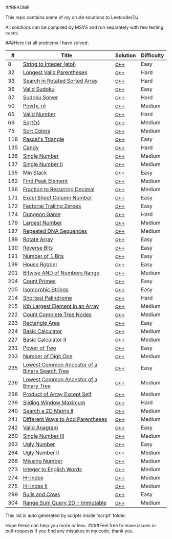 ##README

This repo contains some of my crude solutions to Leetcode/OJ.

All solutions can be compiled by MSVS and run separately with few testing cases.

###Here list all problems I have solved:

|  #  | Title | Solution | Difficulty |
| --- | ----- | -------- | ---------- |
| 8 | [String to Integer (atoi)](https://leetcode.com//problems/string-to-integer-atoi/) | [c++](src/atoi/program.cpp) | Easy |
| 32 | [Longest Valid Parentheses](https://leetcode.com//problems/longest-valid-parentheses/) | [c++](src/LongestValidParentheses/program.cpp) | Hard |
| 33 | [Search in Rotated Sorted Array](https://leetcode.com//problems/search-in-rotated-sorted-array/) | [c++](src/SearchInRotatedSortedArray/program.cpp) | Hard |
| 36 | [Valid Sudoku](https://leetcode.com//problems/valid-sudoku/) | [c++](src/ValidSudoku/program.cpp) | Easy |
| 37 | [Sudoku Solver](https://leetcode.com//problems/sudoku-solver/) | [c++](src/SudokuSolver/program.cpp) | Hard |
| 50 | [Pow(x, n)](https://leetcode.com//problems/powx-n/) | [c++](src/Pow(x,n)/program.cpp) | Medium |
| 65 | [Valid Number](https://leetcode.com//problems/valid-number/) | [c++](src/ValidNumber/program.cpp) | Hard |
| 69 | [Sqrt(x)](https://leetcode.com//problems/sqrtx/) | [c++](src/Sqrt(x)/program.cpp) | Medium |
| 75 | [Sort Colors](https://leetcode.com//problems/sort-colors/) | [c++](src/SortColors/program.cpp) | Medium |
| 118 | [Pascal&#39;s Triangle](https://leetcode.com//problems/pascals-triangle/) | [c++](src/PascalTriangel/program.cpp) | Easy |
| 135 | [Candy](https://leetcode.com//problems/candy/) | [c++](src/Candy/program.cpp) | Hard |
| 136 | [Single Number](https://leetcode.com//problems/single-number/) | [c++](src/SingleNumber/program.cpp) | Medium |
| 137 | [Single Number II](https://leetcode.com//problems/single-number-ii/) | [c++](src/SingleNumberII/program.cpp) | Medium |
| 155 | [Min Stack](https://leetcode.com//problems/min-stack/) | [c++](src/MinStack/program.cpp) | Easy |
| 162 | [Find Peak Element](https://leetcode.com//problems/find-peak-element/) | [c++](src/FindPeakElement/program.cpp) | Medium |
| 166 | [Fraction to Recurring Decimal](https://leetcode.com//problems/fraction-to-recurring-decimal/) | [c++](src/FractiontoRecurringDecimal/program.cpp) | Medium |
| 171 | [Excel Sheet Column Number](https://leetcode.com//problems/excel-sheet-column-number/) | [c++](src/ExcelSheetColumnNumber/program.cpp) | Easy |
| 172 | [Factorial Trailing Zeroes](https://leetcode.com//problems/factorial-trailing-zeroes/) | [c++](src/FactorialTrailingZeroes/program.cpp) | Easy |
| 174 | [Dungeon Game](https://leetcode.com//problems/dungeon-game/) | [c++](src/DungeonGame/program.cpp) | Hard |
| 179 | [Largest Number](https://leetcode.com//problems/largest-number/) | [c++](src/LargestNumber/program.cpp) | Medium |
| 187 | [Repeated DNA Sequences](https://leetcode.com//problems/repeated-dna-sequences/) | [c++](src/RepeatedDNA/program.cpp) | Medium |
| 189 | [Rotate Array](https://leetcode.com//problems/rotate-array/) | [c++](src/RotateArray/program.cpp) | Easy |
| 190 | [Reverse Bits](https://leetcode.com//problems/reverse-bits/) | [c++](src/ReverseBits/program.cpp) | Easy |
| 191 | [Number of 1 Bits](https://leetcode.com//problems/number-of-1-bits/) | [c++](src/Numof1Bits/program.cpp) | Easy |
| 198 | [House Robber](https://leetcode.com//problems/house-robber/) | [c++](src/HouseRober/program.cpp) | Easy |
| 201 | [Bitwise AND of Numbers Range](https://leetcode.com//problems/bitwise-and-of-numbers-range/) | [c++](src/rangebitwiseAnd/program.cpp) | Medium |
| 204 | [Count Primes](https://leetcode.com//problems/count-primes/) | [c++](src/countprime/program.cpp) | Easy |
| 205 | [Isomorphic Strings](https://leetcode.com//problems/isomorphic-strings/) | [c++](src/IsomorphicStrings/program.cpp) | Easy |
| 214 | [Shortest Palindrome](https://leetcode.com//problems/shortest-palindrome/) | [c++](src/ShortestPalindrome/program.cpp) | Hard |
| 215 | [Kth Largest Element in an Array](https://leetcode.com//problems/kth-largest-element-in-an-array/) | [c++](src/KthLargestElem/program.cpp) | Medium |
| 222 | [Count Complete Tree Nodes](https://leetcode.com//problems/count-complete-tree-nodes/) | [c++](src/CountCompleteTreeNode/program.cpp) | Medium |
| 223 | [Rectangle Area](https://leetcode.com//problems/rectangle-area/) | [c++](src/RectangleArea/program.cpp) | Easy |
| 224 | [Basic Calculator](https://leetcode.com//problems/basic-calculator/) | [c++](src/BasicCalculator/program.cpp) | Medium |
| 227 | [Basic Calculator II](https://leetcode.com//problems/basic-calculator-ii/) | [c++](src/BasicCalculator2/program.cpp) | Medium |
| 231 | [Power of Two](https://leetcode.com//problems/power-of-two/) | [c++](src/PowerofTwo/program.cpp) | Easy |
| 233 | [Number of Digit One](https://leetcode.com//problems/number-of-digit-one/) | [c++](src/NumberofDigitOne/program.cpp) | Medium |
| 235 | [Lowest Common Ancestor of a Binary Search Tree](https://leetcode.com//problems/lowest-common-ancestor-of-a-binary-search-tree/) | [c++](src/LowestCommonAncestorofaBinarySearchTree/program.cpp) | Easy |
| 236 | [Lowest Common Ancestor of a Binary Tree](https://leetcode.com//problems/lowest-common-ancestor-of-a-binary-tree/) | [c++](src/LowestCommonAncestorofaBinaryTree/program.cpp) | Medium |
| 238 | [Product of Array Except Self](https://leetcode.com//problems/product-of-array-except-self/) | [c++](src/ProductExceptSelf/program.cpp) | Medium |
| 239 | [Sliding Window Maximum](https://leetcode.com//problems/sliding-window-maximum/) | [c++](src/SlidingWindowMax/program.cpp) | Hard |
| 240 | [Search a 2D Matrix II](https://leetcode.com//problems/search-a-2d-matrix-ii/) | [c++](src/Searcha2DMatrixII/program.cpp) | Medium |
| 241 | [Different Ways to Add Parentheses](https://leetcode.com//problems/different-ways-to-add-parentheses/) | [c++](src/DifferentWaystoAddParentheses/program.cpp) | Medium |
| 242 | [Valid Anagram](https://leetcode.com//problems/valid-anagram/) | [c++](src/ValidAnagram/program.cpp) | Easy |
| 260 | [Single Number III](https://leetcode.com//problems/single-number-iii/) | [c++](src/SingleNumberIII/program.cpp) | Medium |
| 263 | [Ugly Number](https://leetcode.com//problems/ugly-number/) | [c++](src/UglyNumber/program.cpp) | Easy |
| 264 | [Ugly Number II](https://leetcode.com//problems/ugly-number-ii/) | [c++](src/UglyNumberII/program.cpp) | Medium |
| 268 | [Missing Number](https://leetcode.com//problems/missing-number/) | [c++](src/MissingNumber/program.cpp) | Medium |
| 273 | [Integer to English Words](https://leetcode.com//problems/integer-to-english-words/) | [c++](src/IntegertoEnglishWords/program.cpp) | Medium |
| 274 | [H-Index](https://leetcode.com//problems/h-index/) | [c++](src/H-Index/program.cpp) | Medium |
| 275 | [H-Index II](https://leetcode.com//problems/h-index-ii/) | [c++](src/H-IndexII/program.cpp) | Medium |
| 299 | [Bulls and Cows](https://leetcode.com//problems/bulls-and-cows/) | [c++](src/BullsandCows/program.cpp) | Easy |
| 304 | [Range Sum Query 2D - Immutable](https://leetcode.com//problems/range-sum-query-2d-immutable/) | [c++](src/RangeSumQuery2D-Immutable/program.cpp) | Medium |




This list is auto generated by scripts inside 'script' folder.

Hope these can help you more or less.
####Feel free to leave issues or pull-requests if you find any mistakes in my code, thank you.
